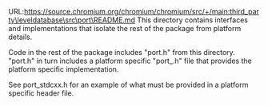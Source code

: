 URL:https://source.chromium.org/chromium/chromium/src/+/main:third_party\leveldatabase\src\port\README.md
This directory contains interfaces and implementations that isolate the
rest of the package from platform details.

Code in the rest of the package includes "port.h" from this directory.
"port.h" in turn includes a platform specific "port_<platform>.h" file
that provides the platform specific implementation.

See port_stdcxx.h for an example of what must be provided in a platform
specific header file.


